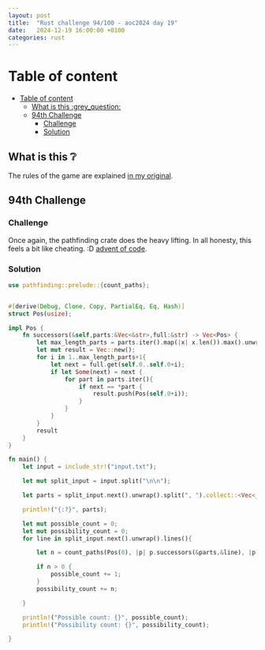 ```yaml
---
layout: post
title:  "Rust challenge 94/100 - aoc2024 day 19"
date:   2024-12-19 16:00:00 +0100
categories: rust
---
```



#  Table of content
- [Table of content](#table-of-content)
  - [What is this :grey\_question:](#what-is-this-grey_question)
  - [94th Challenge](#94th-challenge)
    - [Challenge](#challenge)
    - [Solution](#solution)

## What is this :grey_question: 

The rules of the game are explained [in my original](https://maebli.github.io/rust/2021/10/18/100rust.html). 

## 94th Challenge
### Challenge

Once again, the pathfinding crate does the heavy lifting. In all honesty, this feels a bit like cheating. :D [advent of code](https://adventofcode.com/2024/day/19). 

### Solution

```rust
use pathfinding::prelude::{count_paths};


#[derive(Debug, Clone, Copy, PartialEq, Eq, Hash)]
struct Pos(usize);

impl Pos {
    fn successors(&self,parts:&Vec<&str>,full:&str) -> Vec<Pos> {
        let max_length_parts = parts.iter().map(|x| x.len()).max().unwrap();
        let mut result = Vec::new();
        for i in 1..max_length_parts+1{
            let next = full.get(self.0..self.0+i);
            if let Some(next) = next {
                for part in parts.iter(){
                    if next == *part {
                        result.push(Pos(self.0+i));
                    }
                }
            }
        }
        result
    }
}

fn main() {
    let input = include_str!("input.txt");

    let mut split_input = input.split("\n\n");

    let parts = split_input.next().unwrap().split(", ").collect::<Vec<_>>();

    println!("{:?}", parts);

    let mut possible_count = 0;
    let mut possibility_count = 0; 
    for line in split_input.next().unwrap().lines(){

        let n = count_paths(Pos(0), |p| p.successors(&parts,&line), |p| p.0 == line.len());

        if n > 0 {
            possible_count += 1;
        }
        possibility_count += n;

    }

    println!("Possible count: {}", possible_count);
    println!("Possibility count: {}", possibility_count);

}


```